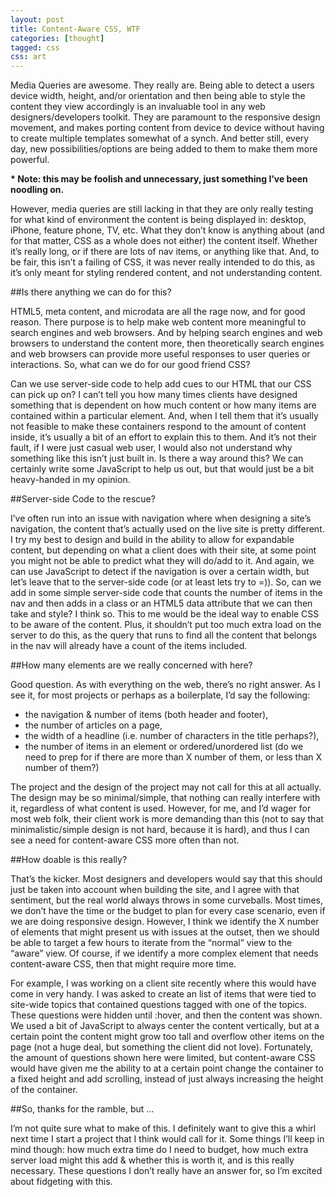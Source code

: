 ```yaml
---
layout: post
title: Content-Aware CSS, WTF
categories: [thought]
tagged: css
css: art
---
```


Media Queries are awesome. They really are. Being able to detect a users device width, height, and/or orientation and then being able to style the content they view accordingly is an invaluable tool in any web designers/developers toolkit. They are paramount to the responsive design movement, and makes porting content from device to device without having to create multiple templates somewhat of a synch. And better still, every day, new possibilities/options are being added to them to make them more powerful.

__* Note: this may be foolish and unnecessary, just something I’ve been noodling on.__

However, media queries are still lacking in that they are only really testing for what kind of environment the content is being displayed in: desktop, iPhone, feature phone, TV, etc. What they don’t know is anything about (and for that matter, CSS as a whole does not either) the content itself. Whether it’s really long, or if there are lots of nav items, or anything like that. And, to be fair, this isn’t a failing of CSS, it was never really intended to do this, as it’s only meant for styling rendered content, and not understanding content.

##Is there anything we can do for this?

HTML5, meta content, and microdata are all the rage now, and for good reason. There purpose is to help make web content more meaningful to search engines and web browsers. And by helping search engines and web browsers to understand the content more, then theoretically search engines and web browsers can provide more useful responses to user queries or interactions. So, what can we do for our good friend CSS?

Can we use server-side code to help add cues to our HTML that our CSS can pick up on? I can’t tell you how many times clients have designed something that is dependent on how much content or how many items are contained within a particular element. And, when I tell them that it’s usually not feasible to make these containers respond to the amount of content inside, it’s usually a bit of an effort to explain this to them. And it’s not their fault, if I were just casual web user, I would also not understand why something like this isn’t just built in. Is there a way around this? We can certainly write some JavaScript to help us out, but that would just be a bit heavy-handed in my opinion.

##Server-side Code to the rescue?

I’ve often run into an issue with navigation where when designing a site’s navigation, the content that’s actually used on the live site is pretty different. I try my best to design and build in the ability to allow for expandable content, but depending on what a client does with their site, at some point you might not be able to predict what they will do/add to it. And again, we can use JavaScript to detect if the navigation is over a certain width, but let’s leave that to the server-side code (or at least lets try to =)). So, can we add in some simple server-side code that counts the number of items in the nav and then adds in a class or an HTML5 data attribute that we can then take and style? I think so. This to me would be the ideal way to enable CSS to be aware of the content. Plus, it shouldn’t put too much extra load on the server to do this, as the query that runs to find all the content that belongs in the nav will already have a count of the items included.

##How many elements are we really concerned with here?

Good question. As with everything on the web, there’s no right answer. As I see it, for most projects or perhaps as a boilerplate, I’d say the following:

- the navigation & number of items (both header and footer),
- the number of articles on a page,
- the width of a headline (i.e. number of characters in the title perhaps?),
- the number of items in an element or ordered/unordered list (do we need to prep for if there are more than X number of them, or less than X number of them?)

The project and the design of the project may not call for this at all actually. The design may be so minimal/simple, that nothing can really interfere with it, regardless of what content is used. However, for me, and I’d wager for most web folk, their client work is more demanding than this (not to say that minimalistic/simple design is not hard, because it is hard), and thus I can see a need for content-aware CSS more often than not.

##How doable is this really?

That’s the kicker. Most designers and developers would say that this should just be taken into account when building the site, and I agree with that sentiment, but the real world always throws in some curveballs. Most times, we don’t have the time or the budget to plan for every case scenario, even if we are doing responsive design. However, I think we identify the X number of elements that might present us with issues at the outset, then we should be able to target a few hours to iterate from the “normal” view to the “aware” view. Of course, if we identify a more complex element that needs content-aware CSS, then that might require more time.

For example, I was working on a client site recently where this would have come in very handy. I was asked to create an list of items that were tied to site-wide topics that contained questions tagged with one of the topics. These questions were hidden until :hover, and then the content was shown. We used a bit of JavaScript to always center the content vertically, but at a certain point the content might grow too tall and overflow other items on the page (not a huge deal, but something the client did not love). Fortunately, the amount of questions shown here were limited, but content-aware CSS would have given me the ability to at a certain point change the container to a fixed height and add scrolling, instead of just always increasing the height of the container.

##So, thanks for the ramble, but …

I’m not quite sure what to make of this. I definitely want to give this a whirl next time I start a project that I think would call for it. Some things I’ll keep in mind though: how much extra time do I need to budget, how much extra server load might this add & whether this is worth it, and is this really necessary. These questions I don’t really have an answer for, so I’m excited about fidgeting with this.